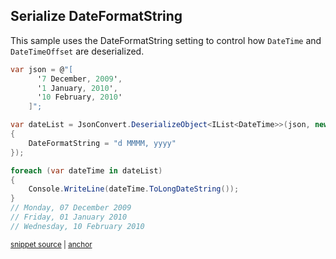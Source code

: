 ## Serialize DateFormatString

This sample uses the DateFormatString setting to control how `DateTime` and `DateTimeOffset` are deserialized.

<!-- snippet: DeserializeDateFormatString -->
<a id='snippet-deserializedateformatstring'></a>
```cs
var json = @"[
      '7 December, 2009',
      '1 January, 2010',
      '10 February, 2010'
    ]";

var dateList = JsonConvert.DeserializeObject<IList<DateTime>>(json, new JsonSerializerSettings
{
    DateFormatString = "d MMMM, yyyy"
});

foreach (var dateTime in dateList)
{
    Console.WriteLine(dateTime.ToLongDateString());
}
// Monday, 07 December 2009
// Friday, 01 January 2010
// Wednesday, 10 February 2010
```
<sup><a href='/Src/Tests/Documentation/Samples/Serializer/DeserializeDateFormatString.cs#L35-L54' title='Snippet source file'>snippet source</a> | <a href='#snippet-deserializedateformatstring' title='Start of snippet'>anchor</a></sup>
<!-- endSnippet -->
